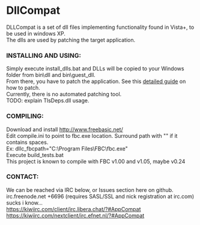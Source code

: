 # DllCompat

DLLCompat is a set of dll files implementing functionality found in Vista+, to be used in windows XP.<br/>
The dlls are used by patching the target application.<br/>

### INSTALLING AND USING:
Simply execute install_dlls.bat and DLLs will be copied to your Windows folder from bin\dll and bin\guest_dll.<br/>
From there, you have to patch the application. See this [detailed guide](docs/patching_tut.md) on how to patch.<br/>
Currently, there is no automated patching tool.<br/>
TODO: explain TlsDeps.dll usage.<br/>

### COMPILING:
Download and install http://www.freebasic.net/ <br/>
Edit compile.ini to point to fbc.exe location. Surround path with "" if it contains spaces.<br/>
Ex: dllc_fbcpath="C:\Program Files\FBC\fbc.exe"<br/>
Execute build_tests.bat<br/>
This project is known to compile with FBC v1.00 and v1.05, maybe v0.24<br/>

### CONTACT:
We can be reached via IRC below, or Issues section here on github.<br/>
irc.freenode.net +6696 (requires SASL/SSL and nick registration at irc.com) sucks i know...<br/>
https://kiwiirc.com/client/irc.libera.chat/?#AppCompat<br/>
https://kiwiirc.com/nextclient/irc.efnet.nl/?#AppCompat <br/>
